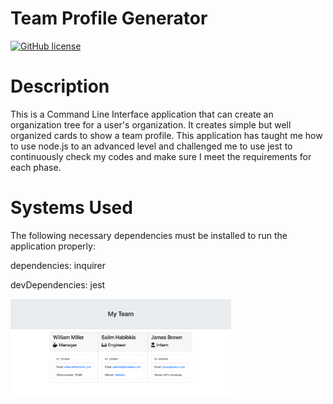 # Team Profile Generator
[![GitHub license](https://img.shields.io/badge/license-MIT-blue.svg)](https://github.com/tr8b5/Team-Profile-Generator)

# Description

This is a Command Line Interface application that can create an organization tree for a user's organization. It creates simple but well organized cards to show a team profile. This application has taught me how to use node.js to an advanced level and challenged me to use jest to continuously check my codes and make sure I meet the requirements for each phase.

# Systems Used

The following necessary dependencies must be installed to run the application properly:

dependencies: inquirer

devDependencies: jest


<img src="Assets/scrsht1.png" width="70%">